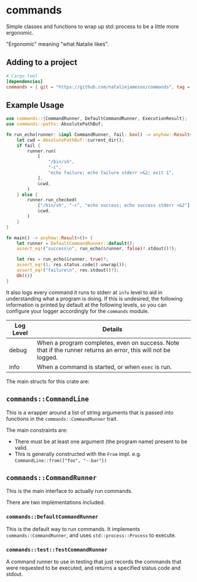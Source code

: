 # commands

Simple classes and functions to wrap up std::process to be a little more ergonomic.

"Ergonomic" meaning "what Natalie likes".

## Adding to a project

```toml
# Cargo.toml
[dependencies]
commands = { git = "https://github.com/nataliejameson/commands", tag = "0.1.0" }
```

## Example Usage

```rust
use commands::{CommandRunner, DefaultCommandRunner, ExecutionResult};
use commands::paths::AbsolutePathBuf;

fn run_echo(runner: &impl CommandRunner, fail: bool) -> anyhow::Result<ExecutionResult> {
    let cwd = AbsolutePathBuf::current_dir();
    if fail {
        runner.run(
            [
                "/bin/sh",
                "-c",
                "echo failure; echo failure stderr >&2; exit 1",
            ],
            &cwd,
        )
    } else {
        runner.run_checked(
            ["/bin/sh", "-c", "echo success; echo success stderr >&2"],
            &cwd,
        )
    }
}

fn main() -> anyhow::Result<()> {
    let runner = DefaultCommandRunner::default();
    assert_eq!("success\n", run_echo(&runner, false)?.stdout()?);

    let res = run_echo(&runner, true)?;
    assert_eq!(1, res.status.code().unwrap());
    assert_eq!("failure\n", res.stdout()?);
    Ok(())
}
```

It also logs every command it runs to stderr at `info` level to aid in understanding what a program is doing. If this is undesired, the following information is printed by default at the following levels, so you can configure your logger accordingly for the `commands` module.

| Log Level | Details                                                                                                       |
|-----------|---------------------------------------------------------------------------------------------------------------|
| debug     | When a program completes, even on success. Note that if the runner returns an error, this will not be logged. |
| info      | When a command is started, or when `exec` is run.                                                             |

The main structs for this crate are:

## `commands::CommandLine`

This is a wrapper around a list of string arguments that is passed into functions in the `commands::CommandRunner` trait.

The main constraints are:
  - There must be at least one argument (the program name) present to be valid.
  - This is generally constructed with the `From` impl. e.g. `CommandLine::from(["foo", "--bar"])`

## `commands::CommandRunner`

This is the main interface to actually run commands.

There are two implementations included.

### `commands::DefaultCommandRunner`

This is the default way to run commands. It implements `commands::CommandRunner`, and uses `std::process::Process` to execute.

### `commands::test::TestCommandRunner`

A command runner to use in testing that just records the commands that were requested to be executed, and returns a specified status code and stdout.



